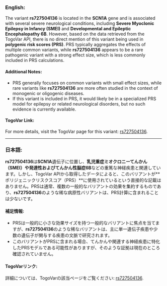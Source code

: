 ### English:
The variant **rs727504136** is located in the **SCN1A** gene and is associated with several severe neurological conditions, including **Severe Myoclonic Epilepsy in Infancy (SMEI)** and **Developmental and Epileptic Encephalopathy 6B**. However, based on the data retrieved from the TogoVar API, there is no direct mention of this variant being used in **polygenic risk scores (PRS)**. PRS typically aggregates the effects of multiple common variants, while **rs727504136** appears to be a rare pathogenic variant with a strong effect size, which is less commonly included in PRS calculations.

#### Additional Notes:
- PRS generally focuses on common variants with small effect sizes, while rare variants like **rs727504136** are more often studied in the context of monogenic or oligogenic diseases.
- If this variant is included in PRS, it would likely be in a specialized PRS model for epilepsy or related neurological disorders, but no such evidence is currently available.

#### TogoVar Link:
For more details, visit the TogoVar page for this variant: [rs727504136](https://identifiers.org/dbsnp/rs727504136).

---

### 日本語:
**rs727504136**は**SCN1A**遺伝子に位置し、**乳児重症ミオクロニーてんかん（SMEI）**や**発達性およびてんかん性脳症6B**などの重篤な神経疾患と関連しています。しかし、TogoVar APIから取得したデータによると、このバリアントが**ポリジェニックリスクスコア（PRS）**に使用されているという直接的な記載はありません。PRSは通常、複数の一般的なバリアントの効果を集約するものであり、**rs727504136**のような稀な病原性バリアントは、PRS計算に含まれることは少ないです。

#### 補足情報:
- PRSは一般的に小さな効果サイズを持つ一般的なバリアントに焦点を当てますが、**rs727504136**のような稀なバリアントは、主に単一遺伝子疾患や少数の遺伝子が関与する疾患の文脈で研究されます。
- このバリアントがPRSに含まれる場合、てんかんや関連する神経疾患に特化したPRSモデルである可能性がありますが、そのような証拠は現在のところ確認されていません。

#### TogoVarリンク:
詳細については、TogoVarの該当ページをご覧ください: [rs727504136](https://identifiers.org/dbsnp/rs727504136).